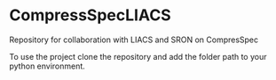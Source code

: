 # CompressSpecLIACS
Repository for collaboration with LIACS and SRON on CompresSpec

To use the project clone the repository and add the folder path to your python environment.



